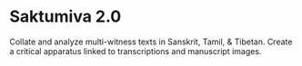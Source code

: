 # Saktumiva 2.0

Collate and analyze multi-witness texts in Sanskrit, Tamil, & Tibetan. Create a critical apparatus linked to transcriptions and manuscript images.

